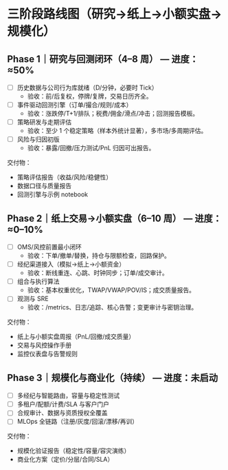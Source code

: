 # 三阶段路线图（研究→纸上→小额实盘→规模化）

## Phase 1｜研究与回测闭环（4–8 周） — 进度：≈50%

- [ ] 历史数据与公司行为库就绪（D/分钟，必要时 Tick）
  - 验收：前/后复权，停牌/复牌，交易日历齐全。
- [ ] 事件驱动回测引擎（订单/撮合/规则/成本）
  - 验收：涨跌停/T+1/排队；税费/佣金/滑点/冲击；回测报告模板。
- [ ] 策略研发与走期评估
  - 验收：至少 1 个稳定策略（样本外统计显著），多市场/多周期评估。
- [ ] 风险与归因初版
  - 验收：暴露/回撤/压力测试/PnL 归因可出报告。

交付物：
- 策略评估报告（收益/风险/稳健性）
- 数据口径与质量报告
- 回测引擎与示例 notebook

## Phase 2｜纸上交易→小额实盘（6–10 周） — 进度：≈0–10%

- [ ] OMS/风控前置最小闭环
  - 验收：下单/撤单/替换，持仓与限额检查，回路保护。
- [ ] 经纪渠道接入（模拟→纸上→小额资金）
  - 验收：断线重连、心跳、时钟同步；订单/成交审计。
- [ ] 组合与执行算法
  - 验收：基本权重优化，TWAP/VWAP/POV/IS；成交质量报告。
- [ ] 观测与 SRE
  - 验收：/metrics、日志/追踪、核心告警；变更审计与密钥治理。

交付物：
- 纸上与小额实盘周报（PnL/回撤/成交质量）
- 交易与风控操作手册
- 监控仪表盘与告警规则

## Phase 3｜规模化与商业化（持续） — 进度：未启动

- [ ] 多经纪与智能路由，容量与稳定性测试
- [ ] 多租户/配额/计费/SLA 与客户门户
- [ ] 合规审计、数据与资质授权全覆盖
- [ ] MLOps 全链路（注册/灰度/回滚/漂移/再训）

交付物：
- 规模化验证报告（稳定性/容量/容灾演练）
- 商业化方案（定价/分层/合同/SLA）
